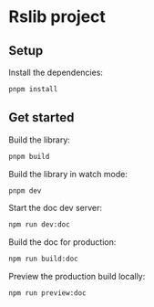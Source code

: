# Rslib project

## Setup

Install the dependencies:

```bash
pnpm install
```

## Get started

Build the library:

```bash
pnpm build
```

Build the library in watch mode:

```bash
pnpm dev
```

Start the doc dev server:

```bash
npm run dev:doc
```

Build the doc for production:

```bash
npm run build:doc
```

Preview the production build locally:

```bash
npm run preview:doc
```
